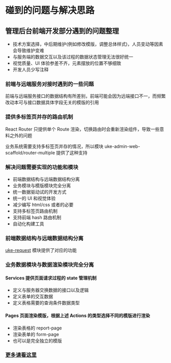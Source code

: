 # 碰到的问题与解决思路

## 管理后台前端开发部分遇到的问题整理

- 技术方案选择，中后期维护(例如修改模版，调整总体样式)，人员变动等因素会导致维护变难
- 与服务端的数据交互以及该过程的数据状态管理无法很好统一
- 视觉质量、UI 体验参差不齐，元素摆放的位置不够细致
- 开发人员少写注释

### 前端与远端服务对接时遇到的一些问题

前端与远端服务接口的数据结构有所差别，前端可能会因为远端接口不一，而频繁改动本可与接口数据具体字段无关的模版的引用

### 提供多标签页并存的路由机制

React Router 只提供单个 Route 渲染，切换路由时会重新渲染组件，导致一些意料之外的问题

业务系统需要支持多标签页并存的情况，所以模块 uke-admin-web-scaffold/router-multiple 提供了这种支持

### 解决问题需要实现的功能和模块

- 前端数据结构与远端数据结构分离
- 业务模块与模版模块完全分离
- 统一数据驱动试的开发方式
- 统一的 UI 和视觉体验
- 减少编写 html/css 或者的必要
- 支持多标签页路由机制
- 支持前端 hash 路由机制
- 自动化构建工具

### 前端数据结构与远端数据结构分离

[uke-request](https://github.com/SANGET/uke-request.git) 模块提供了对应的功能

### 业务数据模块与数据渲染模块完全分离

#### Services 提供页面请求过程的 state 管理机制

- 定义与服务器交换数据的接口以及逻辑
- 定义表单的交互数据
- 定义表格需要的查询条件数据类型

#### Pages 页面渲染模版，根据上述 Actions 的类型选择不同的模版进行渲染

- 渲染表格的 report-page
- 渲染表单的 form-page
- 也可以是完全独立的模版

### [更多请看这里](./structure.md)
